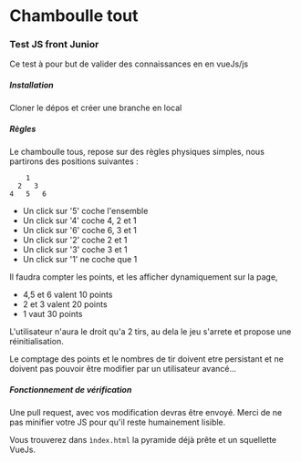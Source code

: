 # Chamboulle tout
### Test JS front Junior

Ce test à pour but de valider des connaissances en en vueJs/js

##### Installation

Cloner le dépos et créer une branche en local

##### Règles 

Le chamboulle tous, repose sur des règles physiques simples, nous partirons des positions suivantes :

        1
      2   3
    4   5   6
    
* Un click sur '5' coche l'ensemble
* Un click sur '4' coche 4, 2 et 1
* Un click sur '6' coche 6, 3 et 1
* Un click sur '2' coche 2 et 1
* Un click sur '3' coche 3 et 1
* Un click sur '1' ne coche que 1

Il faudra compter les points, et les afficher dynamiquement sur la page,
* 4,5 et 6 valent 10 points
* 2 et 3 valent 20 points
* 1 vaut 30 points

L'utilisateur n'aura le droit qu'a 2 tirs, au dela le jeu s'arrete et propose une réinitialisation.

Le comptage des points et le nombres de tir doivent etre persistant et ne doivent pas pouvoir être modifier par un utilisateur avancé...

##### Fonctionnement de vérification

Une pull request, avec vos modification devras être envoyé.
Merci de ne pas minifier votre JS pour qu'il reste humainement lisible.

Vous trouverez dans `ìndex.html` la pyramide déjà prête et un squellette VueJs.
